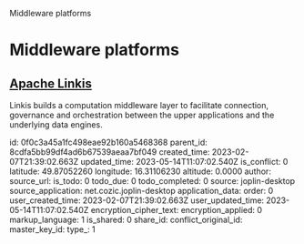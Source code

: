 Middleware platforms

# Middleware platforms

## [**Apache Linkis**](https://linkis.apache.org/)
Linkis builds a computation middleware layer to facilitate connection, governance and orchestration between the upper applications and the underlying data engines.



id: 0f0c3a45a1fc498eae92b160a5468368
parent_id: 8cdfa5bb99df4ad6b67539aeaa7bf049
created_time: 2023-02-07T21:39:02.663Z
updated_time: 2023-05-14T11:07:02.540Z
is_conflict: 0
latitude: 49.87052260
longitude: 16.31106230
altitude: 0.0000
author: 
source_url: 
is_todo: 0
todo_due: 0
todo_completed: 0
source: joplin-desktop
source_application: net.cozic.joplin-desktop
application_data: 
order: 0
user_created_time: 2023-02-07T21:39:02.663Z
user_updated_time: 2023-05-14T11:07:02.540Z
encryption_cipher_text: 
encryption_applied: 0
markup_language: 1
is_shared: 0
share_id: 
conflict_original_id: 
master_key_id: 
type_: 1